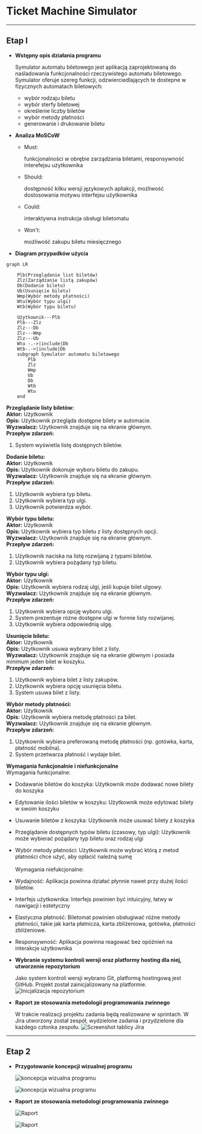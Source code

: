 # Ticket Machine Simulator
***
## Etap I

- **Wstępny opis działania programu**

    Symulator automatu biletowego jest aplikacją zaprojektowaną do naśladowania funkcjonalności rzeczywistego automatu 
    biletowego. Symulator oferuje szereg funkcji, odzwierciedlających te dostepne w fizycznych automatach biletowych:
  - wybór rodzaju biletu
  - wybór sterfy biletowej
  - określenie liczby biletów
  - wybór metody płatności
  - generowanie i drukowanie biletu


- **Analiza MoSCoW**
  - Must:
  
    funkcjonalności w obrębie zarządzania biletami, responsywność interefejsu użytkownika
  - Should:
  
    dostępność kilku wersji językowych apliakcji, możliwość dostosowania motywu interfejsu użytkownika 
  - Could:

    interaktywna instrukcja obsługi biletomatu
  - Won't:

    możliwość zakupu biletu miesięcznego 


- **Diagram przypadków użycia**<br>
        
```mermaid
graph LR
    
    Plb(Przeglądanie list biletów)
    Zlz(Zarządzanie listą zakupów)
    Db(Dodanie biletu)
    Ub(Usunięcie biletu)
    Wmp(Wybór metody płatności)
    Wtu(Wybór typu ulgi)
    Wtb(Wybór typu biletu)
    
    Użytkownik---Plb
    Plb---Zlz
    Zlz---Db
    Zlz---Wmp
    Zlz---Ub
    Wtu -.->|include|Db
    Wtb-.->|include|Db
    subgraph Symulator automatu biletowego
        Plb
        Zlz
        Wmp
        Ub
        Db
        Wtb
        Wtu
    end
```
**Przeglądanie listy biletów:**
<br>
**Aktor:** Użytkownik<br>
**Opis:** Użytkownik przegląda dostępne bilety w automacie.<br>
**Wyzwalacz:** Użytkownik znajduje się na ekranie głównym.<br>
**Przepływ zdarzeń:**<br>
1. System wyświetla listę dostępnych biletów.<br>

**Dodanie biletu:**
<br>
**Aktor:** Użytkownik<br>
**Opis:** Użytkownik dokonuje wyboru biletu do zakupu.<br>
**Wyzwalacz:** Użytkownik znajduje się na ekranie głównym.<br>
**Przepływ zdarzeń:**<br>
1. Użytkownik wybiera typ biletu.<br>
2. Użytkownik wybiera typ ulgi.<br>
3. Użytkownik potwierdza wybór.<br>

**Wybór typu biletu:**
<br>
**Aktor:** Użytkownik<br>
**Opis:** Użytkownik wybiera typ biletu z listy dostępnych opcji.<br>
**Wyzwalacz:** Użytkownik znajduje się na ekranie głównym.<br>
**Przepływ zdarzeń:**<br>
1. Użytkownik naciska na listę rozwijaną z typami biletów.<br>
2. Użytkownik wybiera pożądany typ biletu.<br>

**Wybór typu ulgi:**
<br>
**Aktor:** Użytkownik<br>
**Opis:** Użytkownik wybiera rodzaj ulgi, jeśli kupuje bilet ulgowy.<br>
**Wyzwalacz:** Użytkownik znajduje się na ekranie głównym.<br>
**Przepływ zdarzeń:**<br>
1. Użytkownik wybiera opcję wyboru ulgi.<br>
2. System prezentuje różne dostępne ulgi w formie listy rozwijanej.<br>
3. Użytkownik wybiera odpowiednią ulgę.<br>

**Usunięcie biletu:**
<br>
**Aktor:** Użytkownik<br>
**Opis:** Użytkownik usuwa wybrany bilet z listy.<br>
**Wyzwalacz:** Użytkownik znajduje się na ekranie głównym i posiada minimum jeden bilet w koszyku.<br>
**Przepływ zdarzeń:**<br>
1. Użytkownik wybiera bilet z listy zakupów.<br>
2. Użytkownik wybiera opcję usunięcia biletu.<br>
3. System usuwa bilet z listy.<br>

**Wybór metody płatności:**
<br>
**Aktor:** Użytkownik<br>
**Opis:** Użytkownik wybiera metodę płatności za bilet.<br>
**Wyzwalacz:** Użytkownik znajduje się na ekranie głównym.<br>
**Przepływ zdarzeń:**
1. Użytkownik wybiera preferowaną metodę płatności (np. gotówka, karta, płatność mobilna).
2. System przetwarza płatność i wydaje bilet.

**Wymagania funkcjonalnie i niefunkcjonalne**<br>
    Wymagania funkcjonalne:
  - Dodawanie biletów do koszyka: Użytkownik może dodawać nowe bilety do koszyka
  - Edytowanie ilości biletów w koszyku: Użytkownik może edytować bilety w swoim koszyku
  - Usuwanie biletów z koszyka: Użytkownik może usuwać bilety z koszyka
  - Przeglądanie dostępnych typów biletu (czasowy, typ ulgi): Użytkownik może wybierać pożądany typ biletu oraz rodzaj ulgi
  - Wybór metody płatności: Użytkownik może wybrać którą z metod płatności chce użyć, aby opłacić należną sumę
    <br><br>
    Wymagania niefukcjonalne:
  - Wydajność: Aplikacja powinna działać płynnie nawet przy dużej ilości biletów.
  - Interfejs użytkownika: Interfejs powinien być intuicyjny, łatwy w nawigacji i estetyczny
  - Elastyczna płatność: Biletomat powinien obsługiwać różne metody płatności, takie jak karta płatnicza, karta zbliżeniowa, gotówka, płatności zbliżeniowe.
  - Responsywność: Aplikacja powinna reagować bez opóźnień na interakcje użytkownika
 

- **Wybranie systemu kontroli wersji oraz platformy hosting dla niej, utworzenie repozytorium**

    Jako system kontroli wersji wybrano Git, platformą hostingową jest GitHub.
    Projekt został zainicjalizowany na platformie.
    ![Inicjalizacja repozytorium](ReadmeAssets/EtapI/github-repo.png)


- **Raport ze stosowania metodologii programowania zwinnego**

    W trakcie realizacji projektu zadania będą realizowane w sprintach. W Jira utworzony został zespół, 
    wydzielone zadania i przydzielone dla każdego członka zespołu.
    ![Screenshot tablicy Jira](ReadmeAssets/EtapI/img_5.png)

****
## Etap 2
- **Przygotowanie koncepcji wizualnej programu**

  ![koncepcja wizualna programu](ReadmeAssets/EtapII/figma_1.png)
  
  ![koncepcja wizualna programu](ReadmeAssets/EtapII/figma_2.png)

- **Raport ze stosowania metodologi programowania zwinnego**

  ![Raport](ReadmeAssets/EtapII/jira_1.png)
  
  ![Raport](ReadmeAssets/EtapII/jira_2.png)
